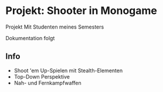 
# Projekt: Shooter in Monogame

Projekt Mit Studenten meines Semesters

Dokumentation folgt

## Info

- Shoot 'em Up-Spielen mit Stealth-Elementen
- Top-Down Perspektive
- Nah- und Fernkampfwaffen

## 




